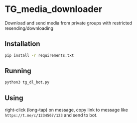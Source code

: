 # TG_media_downloader
Download and send media from private groups with restricted resending/downloading

## Installation
```bash
pip install -r requirements.txt
```
## Running
```bash
python3 tg_dl_bot.py
```
## Using

right-click (long-tap) on message, copy link to message like `https://t.me/c/1234567/123` and send to bot.
